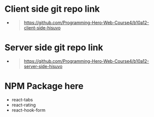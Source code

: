 # Client side git repo link

- > https://github.com/Programming-Hero-Web-Course4/b10a12-client-side-hisuvo

# Server side git repo link

- > https://github.com/Programming-Hero-Web-Course4/b10a12-server-side-hisuvo

# NPM Package here

- react-tabs
- react-rating
- react-hook-form
